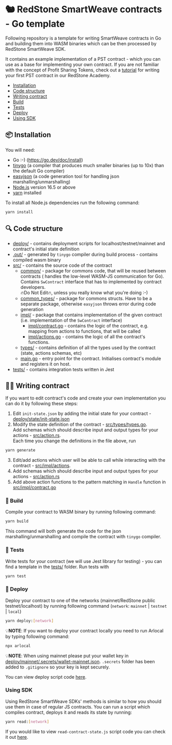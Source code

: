 # 🐿 RedStone SmartWeave contracts - Go template

Following repository is a template for writing SmartWeave contracts in Go and building them into WASM binaries which can be then processed by RedStone SmartWeave SDK.

It contains an example implementation of a PST contract - which you can use as a base for implementing your own contract.
If you are not familiar with the concept of Profit Sharing Tokens, check out a [tutorial](https://redstone.academy/docs/pst/introduction/intro) for writing your first PST contract in our RedStone Academy.

- [Installation](#installation)
- [Code structure](#code-structure)
- [Writing contract](#writing-contract)
- [Build](#build)
- [Tests](#tests)
- [Deploy](#deploy)
- [Using SDK](#using-sdk)

## 📦 Installation

You will need:
- Go :-) (https://go.dev/doc/install)
- [tinygo](https://tinygo.org/getting-started/install/) (a compiler that produces much smaller binaries (up to 10x) than the default Go compiler)
- [easyjson](https://github.com/mailru/easyjson#install) (a code generation tool for handling json marshalling/unmarshalling)
- [Node.js](https://nodejs.org/en/download/) version 16.5 or above
- [yarn](https://yarnpkg.com/getting-started/install) installed

To install all Node.js dependencies run the following command:
```bash
yarn install
```

## 🔍 Code structure
- [deploy/](deploy) - contains deployment scripts for localhost/testnet/mainnet and contract's initial state definition
- [.out/](.out) - generated by `tinygo` compiler during build process - contains compiled wasm binary
- [src/](src) - contains the source code of the contract
    - [common/](src/common) - package for commons code, that will be reused between contracts (
      handles the low-level WASM-JS communication for Go). Contains `SwContract` interface
      that has to implemented by contract developers.  
      🔥Do Not Edit🔥, unless you really know what you're doing :-)
    - [common_types/](src/common_types) - package for commons structs. Have to be a separate package,
      otherwise `easyjson` throws error during code generation
    - [impl/](src/impl) - package that contains implementation of the given contract (i.e. implementation of the `SwContract`
      interface)
        - [impl/contract.go](src/impl/contract.go) - contains the logic of the contract, e.g. mapping from actions to functions,
          that will be called
        - [impl/actions.go](src/impl/actions.go) - contains the logic of all the contract's functions.
    - [types/](src/types) - contains definition of all the types used by the contract (state, actions schemas, etc)
    - [main.go](src/main.go) - entry point for the contract. Initialises contract's module and registers it on host.
- [tests/](tests) - contains integration tests written in Jest

## 🧑‍💻 Writing contract

If you want to edit contract's code and create your own implementation you can do it by following these steps:

1. Edit `init-state.json` by adding the initial state for your contract - [deploy/state/init-state.json](deploy/state/init-state.json)
2. Modify the state definition of the contract - [src/types/types.go](src/types/types.go).    
   Add schemas which should describe input and output types for your actions - [src/action.rs](src/action.rs).  
Each time you change the definitions in the file above, run
```bash
yarn generate
```
3. Edit/add actions which user will be able to call while interacting with the contract - [src/impl/actions](src/impl/actions.go).
4. Add schemas which should describe input and output types for your actions - [src/action.rs](src/action.rs)
5. Add above action functions to the pattern matching in `Handle` function in [src/impl/contract.go](src/impl/contract.go#L16)

### 👷 Build
Compile your contract to WASM binary by running following command:

```bash
yarn build
```
This command will both generate the code for the json marshalling/unmarshalling and compile the contract with `tinygo` compiler. 

### 🧪 Tests
Write tests for your contract (we will use Jest library for testing) - you can find a template in the [tests/](tests) folder.
Run tests with
```bash
yarn test
```

### 📜 Deploy
Deploy your contract to one of the networks (mainnet/RedStone public testnet/localhost) by running following command (`network`: `mainnet` | `testnet` | `local`)

```bash
yarn deploy:[network]
```

💡**NOTE**: If you want to deploy your contract locally you need to run Arlocal by typing following command:

```bash
npx arlocal
```

💡**NOTE**: When using mainnet please put your wallet key in [deploy/mainnet/.secrets/wallet-mainnet.json](deploy/mainnet/.secrets/wallet-mainnet.json). `.secrets` folder has been added to `.gitignore` so your key is kept securely.

You can view deploy script code [here](deploy/scripts/deploy.js).

### Using SDK
Using RedStone SmartWeave SDKs' methods is similar to how you should use them in case of regular JS contracts. You can run a script which compiles contract, deploys it and reads its state by running:

```bash
yarn read:[network]
```

If you would like to view `read-contract-state.js` script code you can check it out [here](deploy/scripts/read-contract-state.js).

